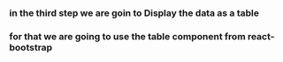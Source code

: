### in the third step we are goin to Display the data as a table
### for that we are going to use the table component from react-bootstrap
